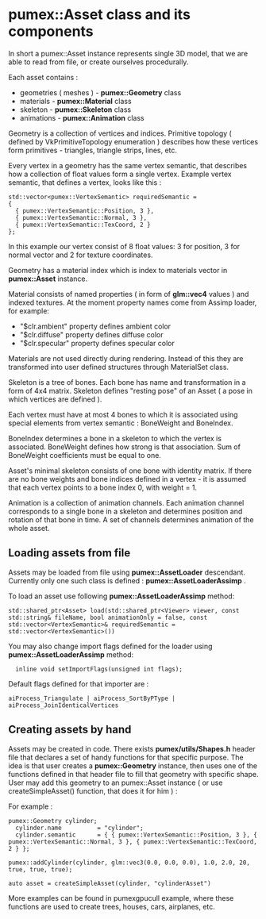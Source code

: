 # pumex::Asset class and its components

In short a pumex::Asset instance represents single 3D model, that we are able to read from file, or create ourselves procedurally.

Each asset contains :

* geometries ( meshes ) - **pumex::Geometry** class
* materials - **pumex::Material** class
* skeleton - **pumex::Skeleton** class
* animations - **pumex::Animation** class

Geometry is a collection of vertices and indices. Primitive topology ( defined by VkPrimitiveTopology enumeration ) describes how these vertices form primitives - triangles, triangle strips, lines, etc.

Every vertex in a geometry has the same vertex semantic, that describes how a collection of float values form a single vertex. Example vertex semantic, that defines a vertex, looks like this :

```
std::vector<pumex::VertexSemantic> requiredSemantic =
{
  { pumex::VertexSemantic::Position, 3 },
  { pumex::VertexSemantic::Normal, 3 },
  { pumex::VertexSemantic::TexCoord, 2 }
};
```

In this example our vertex consist of 8 float values: 3 for position, 3 for normal vector and 2 for texture coordinates.



Geometry has a material index which is index to materials vector in **pumex::Asset** instance.

Material consists of named properties ( in form of **glm::vec4** values ) and indexed textures. At the moment property names come from Assimp loader, for example:

- "$clr.ambient" property defines ambient color
- "$clr.diffuse"  property defines diffuse color
- "$clr.specular"  property defines specular color

Materials are not used directly during rendering. Instead of this they are transformed into user defined structures through MaterialSet class.



Skeleton is a tree of bones. Each bone has name and transformation in a form of 4x4 matrix. Skeleton defines "resting pose" of an Asset ( a pose in which vertices are defined ).

Each vertex must have at most 4 bones to which it is associated using special elements from vertex semantic : BoneWeight and BoneIndex.

BoneIndex determines a bone in a skeleton to which the vertex is associated. BoneWeight defines how strong is that association. Sum of BoneWeight coefficients must be equal to one.

Asset's minimal skeleton consists of one bone with identity matrix. If there are no bone weights and bone indices defined in a vertex - it is assumed that each vertex points to a bone index 0, with weight = 1.



Animation is a collection of animation channels. Each animation channel corresponds to a single bone in a skeleton and determines position and rotation of that bone in time. A set of channels determines animation of the whole asset.



## Loading assets from file

Assets may be loaded from file using **pumex::AssetLoader** descendant. Currently only one such class is defined : **pumex::AssetLoaderAssimp** .

To load an asset use following **pumex::AssetLoaderAssimp** method:

```
std::shared_ptr<Asset> load(std::shared_ptr<Viewer> viewer, const std::string& fileName, bool animationOnly = false, const std::vector<VertexSemantic>& requiredSemantic = std::vector<VertexSemantic>())
```

You may also change import flags defined for the loader using **pumex::AssetLoaderAssimp** method:

```
  inline void setImportFlags(unsigned int flags);
```

Default flags defined for that importer are :

```
aiProcess_Triangulate | aiProcess_SortByPType | aiProcess_JoinIdenticalVertices
```



## Creating assets by hand

Assets may be created in code. There exists **pumex/utils/Shapes.h** header file that declares a set of handy functions for that specific purpose. The idea is that user creates a **pumex::Geometry** instance, then uses one of the functions defined in that header file to fill that geometry with specific shape. User may add this geometry to an pumex::Asset instance ( or use createSimpleAsset() function, that does it for him ) :

For example :

```
pumex::Geometry cylinder;
  cylinder.name          = "cylinder";
  cylinder.semantic      = { { pumex::VertexSemantic::Position, 3 }, { pumex::VertexSemantic::Normal, 3 }, { pumex::VertexSemantic::TexCoord, 2 } };

pumex::addCylinder(cylinder, glm::vec3(0.0, 0.0, 0.0), 1.0, 2.0, 20, true, true, true);

auto asset = createSimpleAsset(cylinder, "cylinderAsset")
```

More examples can be found in pumexgpucull example, where these functions are used to create trees, houses, cars, airplanes, etc.

